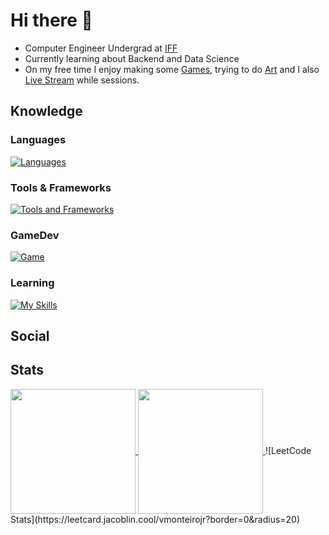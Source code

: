 # Hi there 👋
- Computer Engineer Undergrad at [IFF](https://portal1.iff.edu.br/)
- Currently learning about Backend and Data Science
- On my free time I enjoy making some [Games](https://monteirodev.itch.io/), trying to do [Art](https://www.deviantart.com/monteirovj) and I also [Live Stream](https://www.youtube.com/@monteirodev) while sessions.
## Knowledge
### Languages
[![Languages](https://skillicons.dev/icons?i=c,cs,py,js,ts)](https://skillicons.dev)
### Tools & Frameworks
[![Tools and Frameworks](https://skillicons.dev/icons?i=nodejs,react,postgres,github3)](https://skillicons.dev)
### GameDev
[![Game](https://skillicons.dev/icons?i=godot,unity)](https://skillicons.dev)

### Learning
[![My Skills](https://skillicons.dev/icons?i=aws,azure,docker,kubernetes)](https://skillicons.dev)

## Social

## Stats
<a href="https://github.com/anuraghazra/github-readme-stats">
  <img height=200 align="center" src="https://github-readme-stats.vercel.app/api?username=Monteiro-Jr-Dev" />
</a>
<a href="https://github.com/anuraghazra/convoychat">
  <img height=200 align="center" src="https://github-readme-stats.vercel.app/api/top-langs?username=Monteiro-Jr-Dev&layout=compact&langs_count=8&card_width=320" />
</a>
![LeetCode Stats](https://leetcard.jacoblin.cool/vmonteirojr?border=0&radius=20)
<!--
**Monteiro-Jr-Dev/Monteiro-Jr-Dev** is a ✨ _special_ ✨ repository because its `README.md` (this file) appears on your GitHub profile.

Here are some ideas to get you started:

- 🔭 I’m currently working on ...
- 🌱 I’m currently learning ...
- 👯 I’m looking to collaborate on ...
- 🤔 I’m looking for help with ...
- 💬 Ask me about ...
- 📫 How to reach me: ...
- 😄 Pronouns: ...
- ⚡ Fun fact: ...
-->
